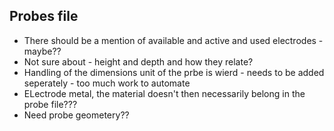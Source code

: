 ## Probes file


- There should be a mention of available and active and used electrodes - maybe??
- Not sure about - height and depth and how they relate?
- Handling of the dimensions unit of the prbe is wierd - needs to be added seperately - too much work to automate
- ELectrode metal, the material doesn't then necessarily belong in the probe file???
- Need probe geometery??